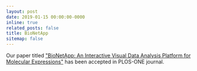 ```yaml
---
layout: post
date: 2019-01-15 00:00:00-0000
inline: true
related_posts: false
title: BioNetApp
sitemap: false
---
```


Our paper titled ["BioNetApp: An Interactive Visual Data Analysis Platform for Molecular Expressions"](https://www.researchgate.net/publication/331290263_BioNetApp_An_interactive_visual_data_analysis_platform_for_molecular_expressions) has been accepted in PLOS-ONE journal.
